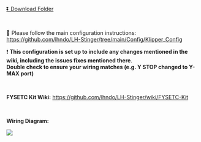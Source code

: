 [:arrow_double_down: Download Folder](https://download-directory.github.io/?url=https%3A%2F%2Fgithub.com%2Flhndo%2FLH-Stinger%2Ftree%2Fmain%2FKITS%2FFYSETC%2FKlipper_Config_FYSETC)

<br>

:children_crossing: Please follow the main configuration instructions: https://github.com/lhndo/LH-Stinger/tree/main/Config/Klipper_Config

:exclamation: **This configuration is set up to include any changes mentioned in the wiki, including the issues fixes mentioned there**.  
**Double check to ensure your wiring matches (e.g. Y STOP changed to Y-MAX port)**

<br>

**FYSETC Kit Wiki:**
https://github.com/lhndo/LH-Stinger/wiki/FYSETC-Kit

<br>

**Wiring Diagram:**

![](https://github.com/lhndo/LH-Stinger/wiki/Images/LH_Stinger_WIRING%20FYSETC.jpg)